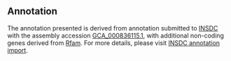 

Annotation
----------

The annotation presented is derived from annotation submitted to
[INSDC](http://www.insdc.org) with the assembly accession
[GCA\_000836115.1](http://www.ebi.ac.uk/ena/data/view/GCA_000836115.1),
with additional non-coding genes derived from
[Rfam](http://rfam.xfam.org/). For more details, please visit [INSDC
annotation
import](http://ensemblgenomes.org/info/data/insdc_annotation).
